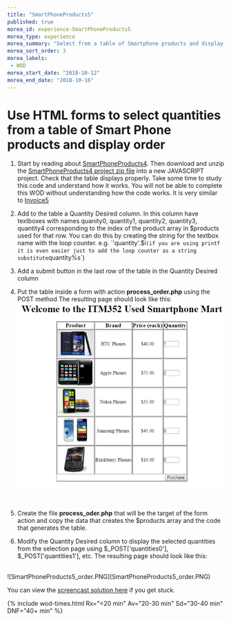 ```yaml
--- 
title: "SmartPhoneProducts5" 
published: true 
morea_id: experience-SmartPhoneProducts5
morea_type: experience 
morea_summary: "Select from a table of Smartphone products and display order"
morea_sort_order: 3 
morea_labels:
 - WOD
morea_start_date: "2018-10-12"
morea_end_date: "2018-10-16"
---
```


# Use HTML forms to select quantities from a table of Smart Phone products and display order

1. Start by reading about [SmartPhoneProducts4](../100.Arrays-I/experience-SmartPhoneProducts4.html). Then download and unzip the [SmartPhoneProducts4 project zip file](SmartPhoneProducts4.zip) into a new JAVASCRIPT project. Check that the table displays properly. Take some time to study this code and understand how it works. You will not be able to complete this WOD without understanding how the code works. It is very similar to [Invoice5](../100.Arrays-I/experience-Invoice5.html)

2. Add to the table a Quantity Desired column. In this column have textboxes with names quanity0, quantity1, quantity2, quantity3, quantity4 corresponding to the index of the product array in $products used for that row. You can do this by creating the string for the textbox name with the loop counter. e.g. `'quantity'.$i` (if you are using printf it is even easier just to add the loop counter as a string substitute `quantity%s`)

3. Add a submit button in the last row of the table in the Quantity Desired column

4. Put the table inside a form with action **process_order.php** using the POST method
The resulting page should look like this:
![SmartPhoneProducts5_select.PNG](SmartPhoneProducts5_select.PNG)
<br>

5. Create the file **process_oder.php** that will be the target of the form action and copy the data that creates the $products array and the code that generates the table.

6. Modify the Quantity Desired column to display the selected quantities from the selection page using $_POST['quantities0'], $_POST['quantities1'], etc. The resulting page should look like this:
<br>
![SmartPhoneProducts5_order.PNG](SmartPhoneProducts5_order.PNG)
<br>

You can view the [screencast solution here](http://youtu.be/jsjAiHIP58Y) if you get stuck.

{% include wod-times.html Rx="<20 min" Av="20-30 min" Sd="30-40 min" DNF="40+ min" %}